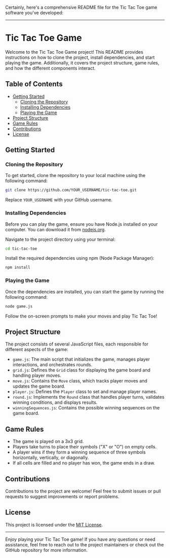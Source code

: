 Certainly, here's a comprehensive README file for the Tic Tac Toe game software you've developed:

---

# Tic Tac Toe Game

Welcome to the Tic Tac Toe Game project! This README provides instructions on how to clone the project, install dependencies, and start playing the game. Additionally, it covers the project structure, game rules, and how the different components interact.

## Table of Contents

- [Getting Started](#getting-started)
  - [Cloning the Repository](#cloning-the-repository)
  - [Installing Dependencies](#installing-dependencies)
  - [Playing the Game](#playing-the-game)
- [Project Structure](#project-structure)
- [Game Rules](#game-rules)
- [Contributions](#contributions)
- [License](#license)

## Getting Started

### Cloning the Repository

To get started, clone the repository to your local machine using the following command:

```sh
git clone https://github.com/YOUR_USERNAME/tic-tac-toe.git
```

Replace `YOUR_USERNAME` with your GitHub username.

### Installing Dependencies

Before you can play the game, ensure you have Node.js installed on your computer. You can download it from [nodejs.org](https://nodejs.org/).

Navigate to the project directory using your terminal:

```sh
cd tic-tac-toe
```

Install the required dependencies using npm (Node Package Manager):

```sh
npm install
```

### Playing the Game

Once the dependencies are installed, you can start the game by running the following command:

```sh
node game.js
```

Follow the on-screen prompts to make your moves and play Tic Tac Toe!

## Project Structure

The project consists of several JavaScript files, each responsible for different aspects of the game:

- `game.js`: The main script that initializes the game, manages player interactions, and orchestrates rounds.
- `grid.js`: Defines the `Grid` class for displaying the game board and handling player moves.
- `move.js`: Contains the `Move` class, which tracks player moves and updates the game board.
- `player.js`: Defines the `Player` class to set and manage player names.
- `round.js`: Implements the `Round` class that handles player turns, validates winning conditions, and displays results.
- `winningSequences.js`: Contains the possible winning sequences on the game board.

## Game Rules

- The game is played on a 3x3 grid.
- Players take turns to place their symbols ("X" or "O") on empty cells.
- A player wins if they form a winning sequence of three symbols horizontally, vertically, or diagonally.
- If all cells are filled and no player has won, the game ends in a draw.

## Contributions

Contributions to the project are welcome! Feel free to submit issues or pull requests to suggest improvements or report problems.

## License

This project is licensed under the [MIT License](LICENSE).

---

Enjoy playing your Tic Tac Toe game! If you have any questions or need assistance, feel free to reach out to the project maintainers or check out the GitHub repository for more information.